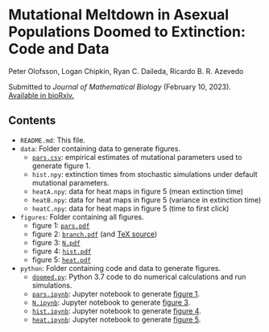 # Mutational Meltdown in Asexual Populations Doomed to Extinction: Code and Data 

Peter Olofsson, Logan Chipkin, Ryan C. Daileda, Ricardo B. R. Azevedo

Submitted to *Journal of Mathematical Biology* (February 10, 2023).  [Available
in bioRxiv.](https://www.biorxiv.org/content/10.1101/448563v3)

## Contents

* `README.md`: This file.
* `data`: Folder containing data to generate figures.
    * [`pars.csv`](data/pars.csv): empirical estimates of mutational parameters used to generate
      figure 1.
    * `hist.npy`: extinction times from stochastic simulations under default mutational parameters. 
    * `heatA.npy`: data for heat maps in figure 5 (mean extinction time)
    * `heatB.npy`: data for heat maps in figure 5 (variance in extinction time)
    * `heatC.npy`: data for heat maps in figure 5 (time to first click)
* `figures`: Folder containing all figures.
    * figure 1: [`pars.pdf`](figures/pars.pdf)
    * figure 2: [`branch.pdf`](figures/branch.pdf) (and [TeX source](figures/branch.tex))
    * figure 3: [`N.pdf`](figures/N.pdf)
    * figure 4: [`hist.pdf`](figures/hist.pdf)
    * figure 5: [`heat.pdf`](figures/heat.pdf)
* `python`: Folder containing code and data to generate figures.
    * [`doomed.py`](python/doomed.py): Python 3.7 code to do numerical calculations and run simulations.
    * [`pars.ipynb`](python/pars.ipynb): Jupyter notebook to generate [figure 1](figures/pars.pdf).
    * [`N.ipynb`](python/N.ipynb): Jupyter notebook to generate [figure 3](figures/N.pdf).
    * [`hist.ipynb`](python/hist.ipynb): Jupyter notebook to generate [figure 4](figures/hist.pdf).
    * [`heat.ipynb`](python/heat.ipynb): Jupyter notebook to generate [figure 5](figures/heat.pdf).